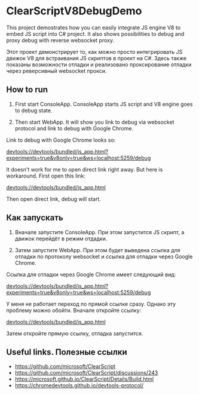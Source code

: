 # ClearScriptV8DebugDemo
This project demostrates how you can easily integrate JS engine V8 to embed JS script into C# project.
It also shows possibilities to debug and proxy debug with reverse websocket proxy.

Этот проект демонстрирует то, как можно просто интегрировать JS движок V8 для встраивания JS скриптов в проект на C#.
Здесь также показаны возможности отладки и реализовано проксирование отладки через реверсивный websocket прокси.

## How to run

1. First start ConsoleApp. ConsoleApp starts JS script and V8 engine goes to debug state.

1. Then start WebApp. It will show you link to debug via websocket protocol and link to debug with Google Chrome.

Link to debug with Google Chrome looks so:

<ins>devtools://devtools/bundled/js_app.html?experiments=true&v8only=true&ws=localhost:5259/debug</ins>

It doesn't work for me to open direct link right away. But here is workaround. First open this link:

<ins>devtools://devtools/bundled/js_app.html</ins>

Then open direct link, debug will start.

## Как запускать

1. Вначале запустите ConsoleApp. При этом запустится JS скрипт, а движок перейдёт в режим отдадки.

1. Затем запустите WebApp. При этом будет выведена ссылка для отладки по протоколу websocket и ссылка для отладки через Google Chrome.

Ссылка для отладки через Google Chrome имеет следующий вид:

<ins>devtools://devtools/bundled/js_app.html?experiments=true&v8only=true&ws=localhost:5259/debug</ins>

У меня не работает переход по прямой ссылке сразу. Однако эту проблему можно обойти. Вначале откройте ссылку:

<ins>devtools://devtools/bundled/js_app.html</ins>

Затем откройте прямую ссылку, отладка запустится.


## Useful links. Полезные ссылки
- https://github.com/microsoft/ClearScript
- https://github.com/microsoft/ClearScript/discussions/243
- https://microsoft.github.io/ClearScript/Details/Build.html
- https://chromedevtools.github.io/devtools-protocol/
